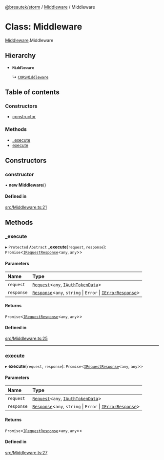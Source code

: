 [@breautek/storm](../README.md) / [Middleware](../modules/middleware.md) / Middleware

# Class: Middleware

[Middleware](../modules/middleware.md).Middleware

## Hierarchy

- **`Middleware`**

  ↳ [`CORSMiddleware`](corsmiddleware.corsmiddleware-1.md)

## Table of contents

### Constructors

- [constructor](middleware.middleware-1.md#constructor)

### Methods

- [\_execute](middleware.middleware-1.md#_execute)
- [execute](middleware.middleware-1.md#execute)

## Constructors

### constructor

• **new Middleware**()

#### Defined in

[src/Middleware.ts:21](https://github.com/breautek/storm/blob/fff2ea4/src/Middleware.ts#L21)

## Methods

### \_execute

▸ `Protected` `Abstract` **_execute**(`request`, `response`): `Promise`<[`IRequestResponse`](../interfaces/irequestresponse.irequestresponse-1.md)<`any`, `any`\>\>

#### Parameters

| Name | Type |
| :------ | :------ |
| `request` | [`Request`](request.request-1.md)<`any`, [`IAuthTokenData`](../interfaces/iauthtokendata.iauthtokendata-1.md)\> |
| `response` | [`Response`](response.response-1.md)<`any`, `string` \| `Error` \| [`IErrorResponse`](../interfaces/stormerror.ierrorresponse.md)\> |

#### Returns

`Promise`<[`IRequestResponse`](../interfaces/irequestresponse.irequestresponse-1.md)<`any`, `any`\>\>

#### Defined in

[src/Middleware.ts:25](https://github.com/breautek/storm/blob/fff2ea4/src/Middleware.ts#L25)

___

### execute

▸ **execute**(`request`, `response`): `Promise`<[`IRequestResponse`](../interfaces/irequestresponse.irequestresponse-1.md)<`any`, `any`\>\>

#### Parameters

| Name | Type |
| :------ | :------ |
| `request` | [`Request`](request.request-1.md)<`any`, [`IAuthTokenData`](../interfaces/iauthtokendata.iauthtokendata-1.md)\> |
| `response` | [`Response`](response.response-1.md)<`any`, `string` \| `Error` \| [`IErrorResponse`](../interfaces/stormerror.ierrorresponse.md)\> |

#### Returns

`Promise`<[`IRequestResponse`](../interfaces/irequestresponse.irequestresponse-1.md)<`any`, `any`\>\>

#### Defined in

[src/Middleware.ts:27](https://github.com/breautek/storm/blob/fff2ea4/src/Middleware.ts#L27)
